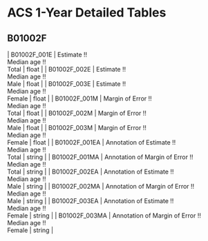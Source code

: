 # ACS 1-Year Detailed Tables

## B01002F

| B01002F_001E | Estimate !!<br>Median age !!<br>Total | float |
| B01002F_002E | Estimate !!<br>Median age !!<br>Male | float |
| B01002F_003E | Estimate !!<br>Median age !!<br>Female | float |
| B01002F_001M | Margin of Error !!<br>Median age !!<br>Total | float |
| B01002F_002M | Margin of Error !!<br>Median age !!<br>Male | float |
| B01002F_003M | Margin of Error !!<br>Median age !!<br>Female | float |
| B01002F_001EA | Annotation of Estimate !!<br>Median age !!<br>Total | string |
| B01002F_001MA | Annotation of Margin of Error !!<br>Median age !!<br>Total | string |
| B01002F_002EA | Annotation of Estimate !!<br>Median age !!<br>Male | string |
| B01002F_002MA | Annotation of Margin of Error !!<br>Median age !!<br>Male | string |
| B01002F_003EA | Annotation of Estimate !!<br>Median age !!<br>Female | string |
| B01002F_003MA | Annotation of Margin of Error !!<br>Median age !!<br>Female | string |

